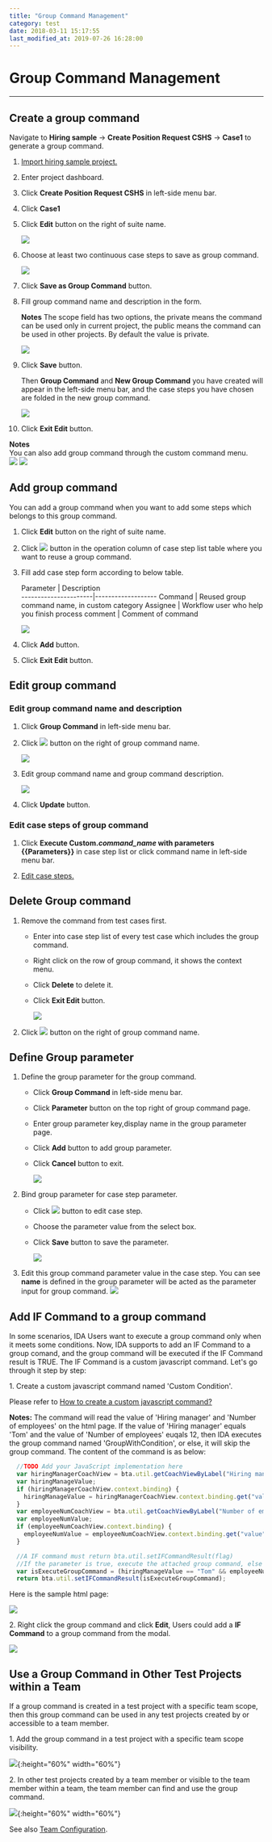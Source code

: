 ```yaml
---
title: "Group Command Management"
category: test
date: 2018-03-11 15:17:55
last_modified_at: 2019-07-26 16:28:00
---
```


# Group Command Management
***

## Create a group command

  Navigate to **Hiring sample** -> **Create Position Request CSHS** -> **Case1** to generate a group command.
 
  1. [Import hiring sample project.][1]
 
  2. Enter project dashboard.
  
  3. Click **Create Position Request CSHS** in left-side menu bar.
  
  4. Click **Case1**
  
  5. Click **Edit** button on the right of suite name.
  
      ![][test_group_command_caselist_table]
  
  6. Choose at least two continuous case steps to save as group command.
  
      ![][test_group_command_caselist_table2]
  
  7. Click **Save as Group Command** button.
  
  8. Fill group command name and description in the form.
  
     **Notes** The scope field has two options, the private means the command can be used only in current project, the public means the command can be used in other projects. By default the value is private.
  
      ![][test_group_command_save_form]
  
  9. Click **Save** button.
  
      Then **Group Command** and **New Group Command** you have created will appear in the left-side menu bar, and the case steps you have chosen are folded in the new group command.  
  
      ![][test_group_command]
  
  10. Click **Exit Edit** button.
  
  **Notes**  
  You can also add group command through the custom command menu.     
    ![][test_group_command_add]
    ![][test_group_command_create] 

## Add group command

  You can add a group command when you want to add some steps which belongs to this group command.

  1. Click **Edit** button on the right of suite name.
  
  2. Click ![][test_case_step_add_button] button in the operation column of case step list table where you want to reuse a group command.
  
  3. Fill add case step form according to below table.
  
      Parameter           | Description       
    ----------------------|-------------------
      Command             | Reused group command name, in custom category
      Assignee            | Workflow user who help you finish process
      comment             | Comment of command
  
      ![][test_group_command_add]
  
  4. Click **Add** button.
  
  5. Click **Exit Edit** button.
  
## Edit group command

### Edit group command name and description

  1. Click **Group Command** in left-side menu bar.
  
  2. Click ![][test_group_command_edit_button] button on the right of group command name.
  
      ![][test_group_command_bar]
  
  3. Edit group command name and group command description.
  
      ![][test_group_command_edit_form]
  
  4. Click **Update** button.
  
### Edit case steps of group command

  1. Click **Execute Custom._command\_name_ with parameters \{\{Parameters\}\}** in case step list or click command name in left-side menu bar.
  
  2. [Edit case steps.][2]
  
## Delete Group command

  1. Remove the command from test cases first.
  
     * Enter into case step list of every test case which includes the group command.
     * Right click on the row of group command, it shows the context menu.
     * Click **Delete** to delete it.
     * Click **Exit Edit** button.
  
        ![][test_case_steps_edit]
  
  2. Click ![][test_group_command_delete_button] button on the right of group command name.
  
## Define Group parameter  

  1. Define the group parameter for the group command.
  
      * Click **Group Command** in left-side menu bar.
      * Click **Parameter** button on the top right of group command page.
      * Enter group parameter key,display name in the group parameter page.
      * Click **Add** button to add group parameter.
      * Click **Cancel** button to exit.
      
         ![][group_parameter_add]
     
   2. Bind group parameter for case step parameter.
   
       * Click ![][test_case_step_edit_button] button to edit case step.
       * Choose the parameter value from the  select box.                   
       * Click **Save** button to save the parameter.
       
          ![][group_parameter_save]
  3. Edit this group command parameter value in the case step.
     You can see **name** is defined in the group parameter will be acted as the parameter input for group command.
     ![][group_parameter_input]  
          
## Add IF Command to a group command

In some scenarios, IDA Users want to execute a group command only when it meets some conditions. Now, IDA supports to add an IF Command to a group comand, and the group command will be executed if the IF Command result is TRUE. The IF Command is a custom javascript command. Let's go through it step by step:

  1\. Create a custom javascript command named 'Custom Condition'. 
  
  Please refer to [How to create a custom javascript command?][3]
  
  **Notes:** The command will read the value of 'Hiring manager' and 'Number of employees' on the html page. If the value of 'Hiring manager' equals 'Tom' and the value of 'Number of employees' euqals 12, then IDA executes the group command named 'GroupWithCondition', or else, it will skip the group command. The content of the command is as below:  

  ```javascript
    //TODO Add your JavaScript implementation here
    var hiringManagerCoachView = bta.util.getCoachViewByLabel("Hiring manager", null);
    var hiringManageValue;
    if (hiringManagerCoachView.context.binding) {
      hiringManageValue = hiringManagerCoachView.context.binding.get("value");
    }
    var employeeNumCoachView = bta.util.getCoachViewByLabel("Number of employees", null);
    var employeeNumValue;
    if (employeeNumCoachView.context.binding) {
      employeeNumValue = employeeNumCoachView.context.binding.get("value");
    }

    //A IF command must return bta.util.setIFCommandResult(flag)
    //If the parameter is true, execute the attached group command, else the parameter is false, skip the attached group command.
    var isExecuteGroupCommand = (hiringManageValue == "Tom" && employeeNumValue == 12);
    return bta.util.setIFCommandResult(isExecuteGroupCommand);
  ```

  Here is the sample html page:

  ![][add_if_command_html]


  2\. Right click the group command and click **Edit**, Users could add a **IF Command** to a group command from the modal.

  ![][add_if_command]
  


## Use a Group Command in Other Test Projects within a Team
  If a group command is created in a test project with a specific team scope, then this group command can be used in any test projects created by or accessible to a team member.

  1\. Add the group command in a test project with a specific team scope visibility.
  
  ![][add_group_command_in_team_project]{:height="60%" width="60%"}

  2\. In other test projects created by a team member or visible to the team member within a team, the team member can find and use the group command.
  
  ![][use_group_command_in_team_project]{:height="60%" width="60%"}

  See also [Team Configuration][4].


  [1]: test-import-execute-sample-test-project.html
  [2]: test-unit-test-case-management.html
  [3]: test-write-js-command.html
  [4]: ../administration/administration-team-configuration.html
  [test_group_command_caselist_table]: ../images/test/test_group_command_caselist_table.PNG
  [test_group_command_caselist_table2]: ../images/test/test_group_command_caselist_table2.PNG
  [test_group_command]: ../images/test/test_group_command.PNG
  [test_group_command_add]: ../images/test/test_group_command_add.PNG
  [test_group_command_create]: ../images/test/test_group_command_create.PNG
  [test_group_command_edit_button]: ../images/test/test_group_command_edit_button.PNG
  [test_group_command_delete_button]: ../images/test/test_group_command_delete_button.PNG
  [test_group_command_bar]: ../images/test/test_group_command_bar.PNG
  [test_group_command_edit_form]: ../images/test/test_group_command_edit_form.PNG
  [test_group_command_save_form]: ../images/test/test_group_command_save_form.PNG
  [test_group_command_add]: ../images/test/test_group_command_add.PNG
  [test_case_step_delete_button]: ../images/test/test_case_step_delete_button.PNG
  [test_case_step_add_button]: ../images/test/test_case_step_add_button.PNG
  [test_case_steps_edit]: ../images/test/test_case_steps_edit.PNG
  [group_parameter_add]: ../images/test/test_group_parameter_add.PNG
  [test_case_step_edit_button]: ../images/test/test_case_step_edit_button.PNG
  [group_parameter_save]: ../images/test/test_case_step_parameter_save.PNG
  [group_parameter_input]: ../images/test/test_case_step_parameter_input.PNG
  [add_if_command]: ../images/test/add_if_command.PNG
  [add_if_command_html]: ../images/test/add_if_command_html.png
  [add_group_command_in_team_project]: ../images/test/add_group_command_in_team_project.png
  [use_group_command_in_team_project]: ../images/test/use_group_command_in_team_project.png

